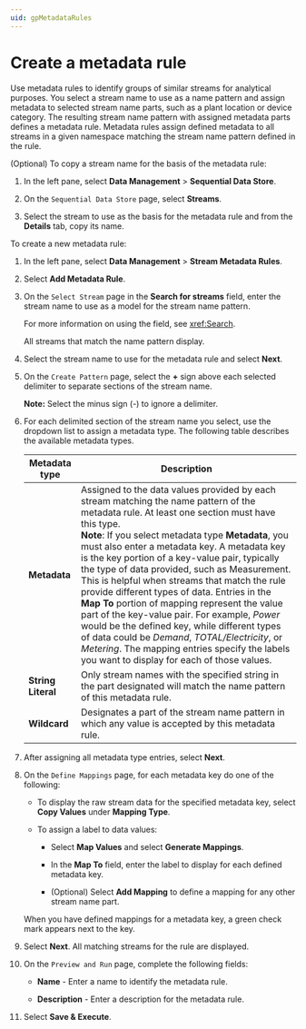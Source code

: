 ```yaml
---
uid: gpMetadataRules
---
```


# Create a metadata rule

Use metadata rules to identify groups of similar streams for analytical purposes. You select a stream name to use as a name pattern and assign metadata to selected stream name parts, such as a plant location or device category. The resulting stream name pattern with assigned metadata parts defines a metadata rule. Metadata rules assign defined metadata to all streams in a given namespace matching the stream name pattern defined in the rule.

(Optional) To copy a stream name for the basis of the metadata rule:

1. In the left pane, select **Data Management** > **Sequential Data Store**.

1. On the `Sequential Data Store` page, select **Streams**.

1. Select the stream to use as the basis for the metadata rule and from the **Details** tab, copy its name.

To create a new metadata rule:

1. In the left pane, select **Data Management** > **Stream Metadata Rules**.

1. Select **Add Metadata Rule**.

1. On the `Select Stream` page in the **Search for streams** field, enter the stream name to use as a model for the stream name pattern.

    For more information on using the field, see <xref:Search>.

   All streams that match the name pattern display.

1. Select the stream name to use for the metadata rule and select **Next**.

1. On the `Create Pattern` page, select the **+** sign above each selected delimiter to separate sections of the stream name.

   **Note:** Select the minus sign (-) to ignore a delimiter.

1. For each delimited section of the stream name you select, use the dropdown list to assign a metadata type. The following table describes the available metadata types.

   | Metadata type                       | Description                                        |
   |---------------------------------|------------------------------------------------------------|
   | **Metadata**     | Assigned to the data values provided by each stream matching the name pattern of the metadata rule. At least one section must have this type. <br>**Note**: If you select metadata type **Metadata**, you must also enter a metadata key. A metadata key is the key portion of a key-value pair, typically the type of data provided, such as Measurement. This is helpful when streams that match the rule provide different types of data. Entries in the **Map To** portion of mapping represent the value part of the key-value pair. For example, *Power* would be the defined key, while different types of data could be *Demand*, *TOTAL/Electricity*, or *Metering*. The mapping entries specify the labels you want to display for each of those values.|
   | **String Literal**      | Only stream names with the specified string in the part designated will match the name pattern of this metadata rule. |
   | **Wildcard**       | Designates a part of the stream name pattern in which any value is accepted by this metadata rule. |

1. After assigning all metadata type entries, select **Next**.

1. On the `Define Mappings` page, for each metadata key do one of the following:

     - To display the raw stream data for the specified metadata key, select **Copy Values** under **Mapping Type**.

     - To assign a label to data values:

       - Select **Map Values** and select **Generate Mappings**.

       - In the **Map To** field, enter the label to display for each defined metadata key.

       - (Optional) Select **Add Mapping** to define a mapping for any other stream name part.

    When you have defined mappings for a metadata key, a green check mark appears next to the key.

1. Select **Next**. All matching streams for the rule are displayed.

1. On the `Preview and Run` page, complete the following fields:

   - **Name** - Enter a name to identify the metadata rule.

   - **Description** - Enter a description for the metadata rule.

1. Select **Save & Execute**.
